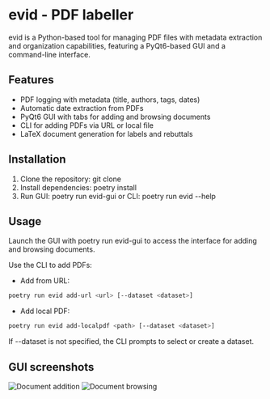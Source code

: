 # evid - PDF labeller

evid is a Python-based tool for managing PDF files with metadata extraction and organization capabilities, featuring a PyQt6-based GUI and a command-line interface.

## Features
- PDF logging with metadata (title, authors, tags, dates)
- Automatic date extraction from PDFs
- PyQt6 GUI with tabs for adding and browsing documents
- CLI for adding PDFs via URL or local file
- LaTeX document generation for labels and rebuttals

## Installation
1. Clone the repository: git clone <repository-url>
2. Install dependencies: poetry install
3. Run GUI: poetry run evid-gui or CLI: poetry run evid --help

## Usage
Launch the GUI with poetry run evid-gui to access the interface for adding and browsing documents.

Use the CLI to add PDFs:
- Add from URL: 
```bash 
poetry run evid add-url <url> [--dataset <dataset>]
```
- Add local PDF: 
```bash
poetry run evid add-localpdf <path> [--dataset <dataset>]
```

If --dataset is not specified, the CLI prompts to select or create a dataset.

## GUI screenshots
![Document addition](https://github.com/user-attachments/assets/a268eb79-0d46-40d8-9112-1f963d900b5c)
![Document browsing](https://github.com/user-attachments/assets/0e723c4c-9e79-4108-8ee2-a62750e3fcd0)


